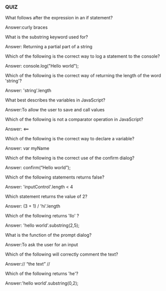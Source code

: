 ### QUIZ



What follows after the expression in an if statement?

 Answer:curly braces

What is the substring keyword used for?

 Answer: Returning a partial part of a string



Which of the following is the correct way to log a statement to the console?

 Answer: console.log\("Hello world"\);

Which of the following is the correct way of returning the length of the word 'string'?

 Answer: 'string'.length

What best describes the variables in JavaScript?

 

 Answer:To allow the user to save and call values

Which of the following is not a comparator operation in JavaScript?

 Answer: &lt;==

Which of the following is the correct way to declare a variable?

 Answer: var myName

Which of the following is the correct use of the confirm dialog?

 Answer: confirm\(“Hello world”\);

Which of the following statements returns false?

 Answer: 'inputControl'.length &lt; 4

Which statement returns the value of 2?

 Answer: \(3 + 1\) \/ 'hi'.length

Which of the following returns 'llo' ?

 Answer: 'hello world'.substring\(2,5\);

What is the function of the prompt dialog?

 Answer:To ask the user for an input

Which of the following will correctly comment the text?

 

 Answer:\/\/ “the text” \/\/

Which of the following returns 'he'?

 Answer:'hello world'.substring\(0,2\);

